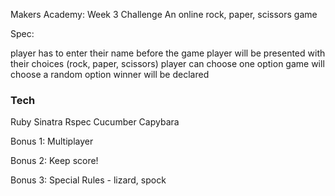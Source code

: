 Makers Academy: Week 3 Challenge
An online rock, paper, scissors game

Spec:

player has to enter their name before the game
player will be presented with their choices (rock, paper, scissors)
player can choose one option
game will choose a random option
winner will be declared

### Tech
Ruby
Sinatra
Rspec
Cucumber
Capybara

Bonus 1: Multiplayer

Bonus 2: Keep score!

Bonus 3: Special Rules - lizard, spock

